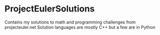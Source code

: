 # ProjectEulerSolutions
Contains my solutions to math and programming challenges from projecteuler.net
Solution languages are mostly C++ but a few are in Python
